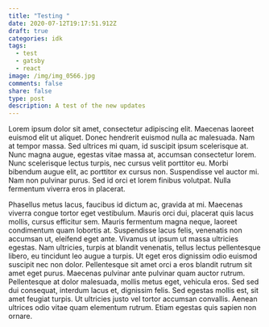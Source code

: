 ```yaml
---
title: "Testing "
date: 2020-07-12T19:17:51.912Z
draft: true
categories: idk
tags:
  - test
  - gatsby
  - react
image: /img/img_0566.jpg
comments: false
share: false
type: post
description: A test of the new updates
---
```

Lorem ipsum dolor sit amet, consectetur adipiscing elit. Maecenas laoreet euismod elit ut aliquet. Donec hendrerit euismod nulla ac malesuada. Nam at tempor massa. Sed ultrices mi quam, id suscipit ipsum scelerisque at. Nunc magna augue, egestas vitae massa at, accumsan consectetur lorem. Nunc scelerisque lectus turpis, nec cursus velit porttitor eu. Morbi bibendum augue elit, ac porttitor ex cursus non. Suspendisse vel auctor mi. Nam non pulvinar purus. Sed id orci et lorem finibus volutpat. Nulla fermentum viverra eros in placerat.

Phasellus metus lacus, faucibus id dictum ac, gravida at mi. Maecenas viverra congue tortor eget vestibulum. Mauris orci dui, placerat quis lacus mollis, cursus efficitur sem. Mauris fermentum magna neque, laoreet condimentum quam lobortis at. Suspendisse lacus felis, venenatis non accumsan ut, eleifend eget ante. Vivamus ut ipsum ut massa ultricies egestas. Nam ultricies, turpis at blandit venenatis, tellus lectus pellentesque libero, eu tincidunt leo augue a turpis. Ut eget eros dignissim odio euismod suscipit nec non dolor. Pellentesque sit amet orci a eros blandit rutrum sit amet eget purus. Maecenas pulvinar ante pulvinar quam auctor rutrum. Pellentesque at dolor malesuada, mollis metus eget, vehicula eros. Sed sed dui consequat, interdum lacus et, dignissim felis. Sed egestas mollis est, sit amet feugiat turpis. Ut ultricies justo vel tortor accumsan convallis. Aenean ultrices odio vitae quam elementum rutrum. Etiam egestas quis sapien non ornare.